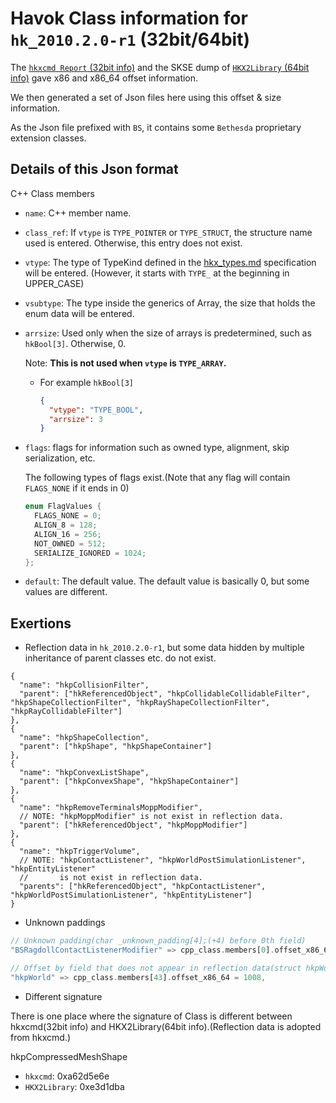 # Havok Class information for `hk_2010.2.0-r1` (32bit/64bit)

The [`hkxcmd Report` (32bit info)](https://github.com/figment/hkxcmd) and the SKSE dump of [`HKX2Library` (64bit info)](https://github.com/ret2end/HKX2Library) gave x86 and x86_64 offset information.

We then generated a set of Json files here using this offset & size information.

As the Json file prefixed with `BS`, it contains some `Bethesda` proprietary extension classes.

## Details of this Json format

C++ Class members

- `name`: C++ member name.

- `class_ref`: If `vtype` is `TYPE_POINTER` or `TYPE_STRUCT`, the structure name used is entered. Otherwise, this entry does not exist.

- `vtype`: The type of TypeKind defined in the [hkx_types.md](../docs/specification/hkx_types.md) specification will be entered. (However, it starts with `TYPE_` at the beginning in UPPER_CASE)

- `vsubtype`: The type inside the generics of Array, the size that holds the enum data will be entered.

- `arrsize`: Used only when the size of arrays is predetermined, such as `hkBool[3]`. Otherwise, 0.

  Note: **This is not used when `vtype` is `TYPE_ARRAY`.**

  - For example `hkBool[3]`

    ```json
    {
      "vtype": "TYPE_BOOL",
      "arrsize": 3
    }
    ```

- `flags`: flags for information such as owned type, alignment, skip serialization, etc.

  The following types of flags exist.(Note that any flag will contain `FLAGS_NONE` if it ends in 0)

  ```c
  enum FlagValues {
    FLAGS_NONE = 0;
    ALIGN_8 = 128;
    ALIGN_16 = 256;
    NOT_OWNED = 512;
    SERIALIZE_IGNORED = 1024;
  };
  ```

- `default`: The default value. The default value is basically 0, but some values are different.

## Exertions

- Reflection data in `hk_2010.2.0-r1`, but some data hidden by multiple inheritance of parent classes etc. do not exist.

```jsonc
{
  "name": "hkpCollisionFilter",
  "parent": ["hkReferencedObject", "hkpCollidableCollidableFilter", "hkpShapeCollectionFilter", "hkpRayShapeCollectionFilter", "hkpRayCollidableFilter"]
},
{
  "name": "hkpShapeCollection",
  "parent": ["hkpShape", "hkpShapeContainer"]
},
{
  "name": "hkpConvexListShape",
  "parent": ["hkpConvexShape", "hkpShapeContainer"]
},
{
  "name": "hkpRemoveTerminalsMoppModifier",
  // NOTE: "hkpMoppModifier" is not exist in reflection data.
  "parent": ["hkReferencedObject", "hkpMoppModifier"]
},
{
  "name": "hkpTriggerVolume",
  // NOTE: "hkpContactListener", "hkpWorldPostSimulationListener", "hkpEntityListener"
  //       is not exist in reflection data.
  "parents": ["hkReferencedObject", "hkpContactListener", "hkpWorldPostSimulationListener", "hkpEntityListener"]
}
```

- Unknown paddings

```rust
// Unknown padding(char _unknown_padding[4];(+4) before 0th field)
"BSRagdollContactListenerModifier" => cpp_class.members[0].offset_x86_64 = 88,

// Offset by field that does not appear in reflection data(struct hkpWorldDynamicsStepInfo m_dynamicsStepInfo;(+328))
"hkpWorld" => cpp_class.members[43].offset_x86_64 = 1008,
```

- Different signature

There is one place where the signature of Class is different between hkxcmd(32bit info) and HKX2Library(64bit info).(Reflection data is adopted from hkxcmd.)

hkpCompressedMeshShape

- `hkxcmd`: 0xa62d5e6e
- `HKX2Library`: 0xe3d1dba
